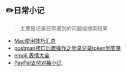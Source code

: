 ## :pencil2:日常小记

> 主要是记录日常遇到的问题或搜索结果


- [Mac使用技巧汇总](mac-use-guide.md)
- [postman接口后置操作之登录记录token到变量](postman-login.md)
- [emoji 表情大全](https://www.unicode.org/emoji/charts/full-emoji-list.html)
- [PayPal支付对接小记](paypal.md)

